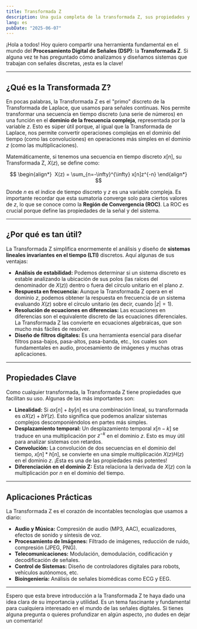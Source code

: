 ```yaml
---
title: Transformada Z
description: Una guía completa de la transformada Z, sus propiedades y aplicaciones en el procesamiento digital de señales.
lang: es
pubDate: "2025-06-07"
---
```


¡Hola a todos! Hoy quiero compartir una herramienta fundamental en el mundo del **Procesamiento Digital de Señales (DSP)**: la **Transformada Z**. Si alguna vez te has preguntado cómo analizamos y diseñamos sistemas que trabajan con señales discretas, ¡esta es la clave!

---

## ¿Qué es la Transformada Z?

En pocas palabras, la Transformada Z es el "primo" discreto de la Transformada de Laplace, que usamos para señales continuas. Nos permite transformar una secuencia en tiempo discreto (una serie de números) en una función en el **dominio de la frecuencia compleja**, representada por la variable $z$. Esto es súper útil porque, al igual que la Transformada de Laplace, nos permite convertir operaciones complejas en el dominio del tiempo (como las convoluciones) en operaciones más simples en el dominio $z$ (como las multiplicaciones).

Matemáticamente, si tenemos una secuencia en tiempo discreto $x[n]$, su Transformada Z, $X(z)$, se define como:

$$
\begin{align*}
 X(z) = \sum_{n=-\infty}^{\infty} x[n]z^{-n}
\end{align*}
$$

Donde $n$ es el índice de tiempo discreto y $z$ es una variable compleja. Es importante recordar que esta sumatoria converge solo para ciertos valores de $z$, lo que se conoce como la **Región de Convergencia (ROC)**. La ROC es crucial porque define las propiedades de la señal y del sistema.

---

## ¿Por qué es tan útil?

La Transformada Z simplifica enormemente el análisis y diseño de **sistemas lineales invariantes en el tiempo (LTI)** discretos. Aquí algunas de sus ventajas:

* **Análisis de estabilidad:** Podemos determinar si un sistema discreto es estable analizando la ubicación de sus polos (las raíces del denominador de $X(z)$) dentro o fuera del círculo unitario en el plano $z$.
* **Respuesta en frecuencia:** Aunque la Transformada Z opera en el dominio $z$, podemos obtener la respuesta en frecuencia de un sistema evaluando $X(z)$ sobre el círculo unitario (es decir, cuando $|z| = 1$).
* **Resolución de ecuaciones en diferencias:** Las ecuaciones en diferencias son el equivalente discreto de las ecuaciones diferenciales. La Transformada Z las convierte en ecuaciones algebraicas, que son mucho más fáciles de resolver.
* **Diseño de filtros digitales:** Es una herramienta esencial para diseñar filtros pasa-bajos, pasa-altos, pasa-banda, etc., los cuales son fundamentales en audio, procesamiento de imágenes y muchas otras aplicaciones.

---

## Propiedades Clave

Como cualquier transformada, la Transformada Z tiene propiedades que facilitan su uso. Algunas de las más importantes son:

* **Linealidad:** Si $ax[n] + by[n]$ es una combinación lineal, su transformada es $aX(z) + bY(z)$. Esto significa que podemos analizar sistemas complejos descomponiéndolos en partes más simples.
* **Desplazamiento temporal:** Un desplazamiento temporal $x[n-k]$ se traduce en una multiplicación por $z^{-k}$ en el dominio $z$. Esto es muy útil para analizar sistemas con retardos.
* **Convolución:** La convolución de dos secuencias en el dominio del tiempo, $x[n] * h[n]$, se convierte en una simple multiplicación $X(z)H(z)$ en el dominio $z$. ¡Esta es una de las propiedades más potentes!
* **Diferenciación en el dominio Z:** Esta relaciona la derivada de $X(z)$ con la multiplicación por $n$ en el dominio del tiempo.

---

## Aplicaciones Prácticas

La Transformada Z es el corazón de incontables tecnologías que usamos a diario:

* **Audio y Música:** Compresión de audio (MP3, AAC), ecualizadores, efectos de sonido y síntesis de voz.
* **Procesamiento de Imágenes:** Filtrado de imágenes, reducción de ruido, compresión (JPEG, PNG).
* **Telecomunicaciones:** Modulación, demodulación, codificación y decodificación de señales.
* **Control de Sistemas:** Diseño de controladores digitales para robots, vehículos autónomos, etc.
* **Bioingeniería:** Análisis de señales biomédicas como ECG y EEG.

---

Espero que esta breve introducción a la Transformada Z te haya dado una idea clara de su importancia y utilidad. Es un tema fascinante y fundamental para cualquiera interesado en el mundo de las señales digitales. Si tienes alguna pregunta o quieres profundizar en algún aspecto, ¡no dudes en dejar un comentario!